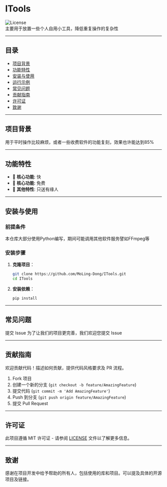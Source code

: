 
# ITools

![License](https://img.shields.io/badge/license-MIT-blue.svg)  
主要用于放置一些个人自用小工具，降低重复操作的复杂性

---

## 目录

- [项目背景](#项目背景)
- [功能特性](#功能特性)
- [安装与使用](#安装与使用)
- [运行示例](#运行示例)
- [常见问题](#常见问题)
- [贡献指南](#贡献指南)
- [许可证](#许可证)
- [致谢](#致谢)

---

## 项目背景

用于平时操作比较麻烦，或者一些收费软件的功能复刻，效果也许能达到85%

---

## 功能特性

- 🌟 **核心功能**: 快
- 🚀 **核心功能**: 免费
- 🔧 **其他特性**: 只送有缘人

---

## 安装与使用

### 前提条件

本仓库大部分使用Python编写，期间可能调用其他软件服务譬如FFmpeg等

### 安装步骤

1. **克隆项目**：
   ```bash
   git clone https://github.com/MoLing-Dong/ITools.git
   cd ITools
   ```

2. **安装依赖**：
   ```bash
   pip install
   ```

---

## 常见问题

提交 Issue 为了让我们的项目更完善，我们欢迎您提交 Issue

---

## 贡献指南

欢迎贡献代码！描述如何贡献，提供代码风格要求及 PR 流程。

1. Fork 项目
2. 创建一个新的分支 (`git checkout -b feature/AmazingFeature`)
3. 提交代码 (`git commit -m 'Add AmazingFeature'`)
4. Push 到分支 (`git push origin feature/AmazingFeature`)
5. 提交 Pull Request

---

## 许可证

此项目遵循 MIT 许可证 - 请参阅 [LICENSE](./LICENSE) 文件以了解更多信息。

---

## 致谢

感谢在项目开发中给予帮助的所有人，包括使用的库和项目。可以提及具体的开源项目及链接。
